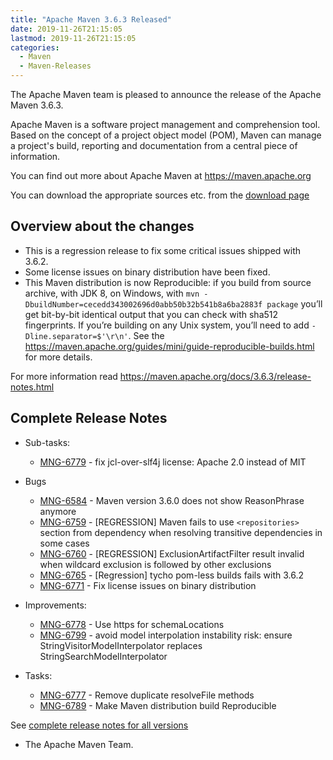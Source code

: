 ```yaml
---
title: "Apache Maven 3.6.3 Released"
date: 2019-11-26T21:15:05
lastmod: 2019-11-26T21:15:05
categories:
  - Maven
  - Maven-Releases
---
```

The Apache Maven team is pleased to announce the release of the Apache
Maven 3.6.3.

Apache Maven is a software project management and comprehension tool. Based
on the concept of a project object model (POM), Maven can manage a
project's build, reporting and documentation from a central piece of
information.

You can find out more about Apache Maven at https://maven.apache.org

You can download the appropriate sources etc. from 
the [download page](https://maven.apache.org/download.cgi)

<!-- more -->

## Overview about the changes

- This is a regression release to fix some critical issues shipped with 3.6.2.
- Some license issues on binary distribution have been fixed.
- This Maven distribution is now Reproducible: if you build from source archive, with JDK 8, 
  on Windows, with `mvn -DbuildNumber=cecedd343002696d0abb50b32b541b8a6ba2883f package` you’ll 
  get bit-by-bit identical output that you can check with sha512 fingerprints.
  If you’re building on any Unix system, you’ll need to add `-Dline.separator=$'\r\n'`. 
  See the https://maven.apache.org/guides/mini/guide-reproducible-builds.html for more details.

For more information read https://maven.apache.org/docs/3.6.3/release-notes.html


## Complete Release Notes

* Sub-tasks:

  * [MNG-6779](https://issues.apache.org/jira/browse/MNG-6779) - fix jcl-over-slf4j license: Apache 2.0 instead of MIT

* Bugs

  * [MNG-6584](https://issues.apache.org/jira/browse/MNG-6584) - Maven version 3.6.0 does not show ReasonPhrase anymore
  * [MNG-6759](https://issues.apache.org/jira/browse/MNG-6759) - [REGRESSION] Maven fails to use `<repositories>` section from dependency when resolving transitive dependencies in some cases
  * [MNG-6760](https://issues.apache.org/jira/browse/MNG-6760) - [REGRESSION] ExclusionArtifactFilter result invalid when wildcard exclusion is followed by other exclusions
  * [MNG-6765](https://issues.apache.org/jira/browse/MNG-6765) - [Regression] tycho pom-less builds fails with 3.6.2
  * [MNG-6771](https://issues.apache.org/jira/browse/MNG-6771) - Fix license issues on binary distribution

* Improvements:

  * [MNG-6778](https://issues.apache.org/jira/browse/MNG-6778) - Use https for schemaLocations
  * [MNG-6799](https://issues.apache.org/jira/browse/MNG-6799) - avoid model interpolation instability risk: ensure StringVisitorModelInterpolator replaces StringSearchModelInterpolator

* Tasks:

  * [MNG-6777](https://issues.apache.org/jira/browse/MNG-6777) - Remove duplicate resolveFile methods
  * [MNG-6789](https://issues.apache.org/jira/browse/MNG-6789) - Make Maven distribution build Reproducible


See [complete release notes for all versions][5]

- The Apache Maven Team.


[0]: ../../download.html
[1]: ../../plugins/index.html
[2]: https://maven.apache.org/
[4]: https://issues.apache.org/jira/secure/ReleaseNote.jspa?projectId=12316922&version=12346152 
[5]: ../../docs/history.html
